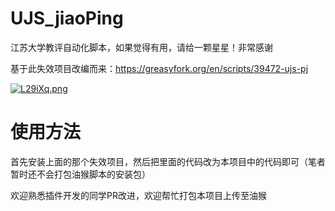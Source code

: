 # UJS_jiaoPing
江苏大学教评自动化脚本，如果觉得有用，请给一颗星星！非常感谢


基于此失效项目改编而来：https://greasyfork.org/en/scripts/39472-ujs-pj


[![L29iXq.png](https://s1.ax1x.com/2022/04/22/L29iXq.png)](https://imgtu.com/i/L29iXq)

# 使用方法

首先安装上面的那个失效项目，然后把里面的代码改为本项目中的代码即可（笔者暂时还不会打包油猴脚本的安装包）

欢迎熟悉插件开发的同学PR改进，欢迎帮忙打包本项目上传至油猴

